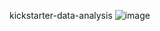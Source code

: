 kickstarter-data-analysis
![image](https://github.com/Omkarnk816/Kickstarter_Data_Analytics/assets/162085882/3f44fa6b-50dd-40af-8f34-1341ef68a29a)
